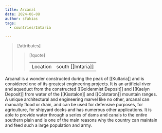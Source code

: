 ```yaml
---
title: Arcanal
date: 2024-06-08
author: sfakias
tags:
  - countries/Imtaria

---
```

> [!attributes]
> 
> > [!quote]
> >
> > | | |
> > | --- | --- |
> > | Location | south [[Imtaria]] |

Arcanal is a wonder constructed during the peak of [[Kultaria]] and is considered one of its greatest engineering projects. It is an artificial river and aqueduct from the constructed [[Goldenmist Deposit]] and [[Kaelyn Deposit]] from water of the [[Kisstalon]] and [[Colstaron]] mountain ranges. A unique architectural and engineering marvel like no other, arcanal can manually flood or drain, and can be used for defensive purposes, for agriculture, for shipyard docks and has numerous other applications. It is able to provide water through a series of dams and canals to the entire southern plain and is one of the main reasons why the country can maintain and feed such a large population and army.